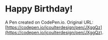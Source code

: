 # Happy Birthday!

A Pen created on CodePen.io. Original URL: [https://codepen.io/jcoulterdesign/pen/JXggQz](https://codepen.io/jcoulterdesign/pen/JXggQz).


